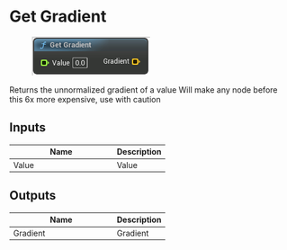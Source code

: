 # Get Gradient

<div align="left" data-full-width="false">

<figure><img src="../../../.gitbook/assets/Get_Gradient.png" alt=""><figcaption></figcaption></figure>

</div>

Returns the unnormalized gradient of a value Will make any node before this 6x more expensive, use with caution

## Inputs

<table><thead><tr><th width="170">Name</th><th>Description</th></tr></thead><tbody><tr><td>Value</td><td>Value</td></tr></tbody></table>

## Outputs

<table><thead><tr><th width="170">Name</th><th>Description</th></tr></thead><tbody><tr><td>Gradient</td><td>Gradient</td></tr></tbody></table>
